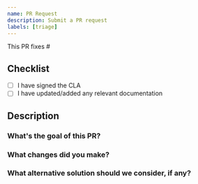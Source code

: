 ```yaml
---
name: PR Request
description: Submit a PR request
labels: [triage]
---
```

This PR fixes #

## Checklist
* [ ] I have signed the CLA
* [ ] I have updated/added any relevant documentation

## Description
### What's the goal of this PR?

### What changes did you make?

### What alternative solution should we consider, if any?

